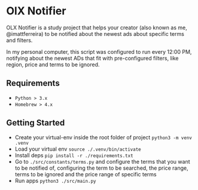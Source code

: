 # OlX Notifier

OLX Notifier is a study project that helps your creator (also known as me, @imattferreira) to be notified about the newest ads about specific terms and filters.

In my personal computer, this script was configured to run every 12:00 PM, notifying about the newest ADs that fit with pre-configured filters, like region, price and terms to be ignored.

## Requirements

- `Python > 3.x`
- `Homebrew > 4.x`

## Getting Started

- Create your virtual-env inside the root folder of project `python3 -m venv .venv`
- Load your virtual env `source ./.venv/bin/activate`
- Install deps `pip install -r ./requirements.txt`
- Go to `./src/constants/terms.py` and configure the terms that you want to be notified of, configuring the term to be searched, the price range, terms to be ignored and the price range of specific terms
- Run apps `python3 ./src/main.py`
